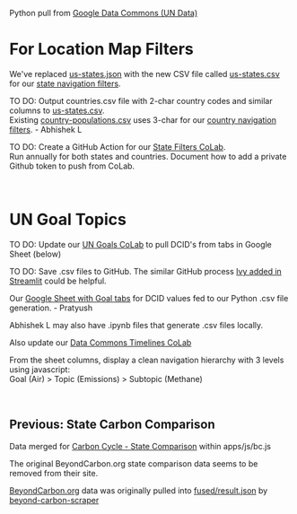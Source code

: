 Python pull from [Google Data Commons (UN Data)](/data-commons/)

# For Location Map Filters 

We've replaced [us-states.json](/localsite/info/data/map-filters/us-states.json) with the new CSV file called [us-states.csv](https://github.com/ModelEarth/localsite/tree/main/info/data/map-filters) for our [state navigation filters](#geoview=country).<!--
Not needed since we're pulling from GDC instead:
Copy population lookups [from this CoLab](https://colab.research.google.com/drive/1wmJ3V9eqD8KbmBiP-hLeSstwOUt5iS2V?usp=sharing) using python libraries.
-->

TO DO: Output countries.csv file with 2-char country codes and similar columns to [us-states.csv](https://github.com/ModelEarth/localsite/blob/main/info/data/map-filters/us-states.csv).  
Existing [country-populations.csv](https://github.com/ModelEarth/localsite/blob/main/info/data/map-filters/country-populations.csv) uses 3-char for our [country navigation filters](#geoview=countries). - Abhishek L


TO DO: Create a GitHub Action for our [State Filters CoLab](https://colab.research.google.com/drive/1CsIjLujiiBoGJlIHCBvDZit3QSVg07zR?usp=sharing).  
Run annually for both states and countries.
Document how to add a private Github token to push from CoLab.

<br>


# UN Goal Topics

TO DO: Update our [UN Goals CoLab](https://colab.research.google.com/drive/1riRnKUGNGkJZOU6qJoznAxjySInQjnFQ?usp=sharing) to pull DCID's from tabs in Google Sheet (below)

TO DO: Save .csv files to GitHub. The similar GitHub process [Ivy added in Streamlit](https://model.earth/RealityStream/streamlit) could be helpful.

Our [Google Sheet with Goal tabs](https://docs.google.com/spreadsheets/d/1IGyvcMV5wkGaIWM5dyB-vQIXXZFJUMV3WRf_UmyLkRk/edit?usp=sharing) for DCID values fed to our Python .csv file generation. - Pratyush 

Abhishek L may also have .ipynb files that generate .csv files locally.

Also update our [Data Commons Timelines CoLab](https://colab.research.google.com/drive/1PF8wojIOHxDCdmadsAdkpHnb-An1ymEh?usp=sharing)

From the sheet columns, display a clean navigation hierarchy with 3 levels using javascript:  
Goal (Air) > Topic (Emissions) > Subtopic (Methane)

<br>


## Previous: State Carbon Comparison

Data merged for [Carbon Cycle - State Comparison](/apps/carbon/#state=CA) within apps/js/bc.js

The original BeyondCarbon.org state comparison data seems to be removed from their site.

[BeyondCarbon.org](https://BeyondCarbon.org) data was originally pulled into [fused/result.json](https://model.earth/beyond-carbon-scraper/fused/result.json) by [beyond-carbon-scraper](https://github.com/modelearth/beyond-carbon-scraper/)

<br>

